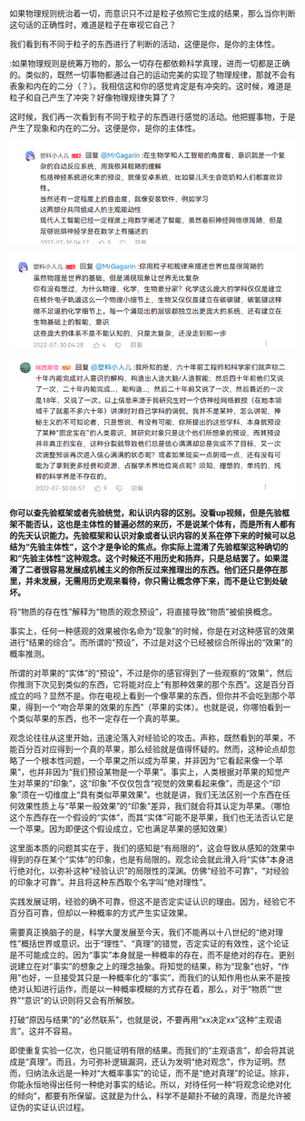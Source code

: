 如果物理规则统治着一切，而意识只不过是粒子依照它生成的结果，那么当你判断这句话的正确性时，难道是粒子在审视它自己？

我们看到有不同于粒子的东西进行了判断的活动，这便是你，是你的主体性。

:如果物理规则是统筹万物的，那么一切存在都依赖科学真理，进而一切都是正确的。类似的，既然一切事物都通过自己的运动完美的实现了物理规律，那就不会有表象和内在的二分（？）。我相信这和你的感觉肯定是有冲突的。这时候，难道是粒子和自己产生了冲突？好像物理规律失算了？

这时候，我们再一次看到有不同于粒子的东西进行感觉的活动。他把握事物，于是产生了现象和内在的二分。这便是你，是你的主体性。

![image-20220731045519061](唯物与唯心.assets/image-20220731045519061.png)

![image-20220731045534631](唯物与唯心.assets/image-20220731045534631.png)

![image-20220731045613543](唯物与唯心.assets/image-20220731045613543.png)

**你可以查先验框架或者先验统觉，和认识内容的区别。没看up视频，但是先验框架不能否认，这也是主体性的普遍必然的来历，不是说某个体有，而是所有人都有的先天认识能力。先验框架和认识对象或者认识内容的关系在停下来的时候可以总结为“先验主体性”，这个才是争论的焦点。你实际上混淆了先验框架这种确切的和“先验主体性”这种观念。这个时候还不用历史和扬弃，只是总结罢了。如果混淆了二者很容易发展成机械主义的你所反过来推理出的东西。他们还只是停在那里，并未发展，无需用历史观来看待，你只需让概念停下来，而不是让它到处破坏。**





将“物质的存在性”解释为“物质的观念预设”，将直接导致“物质”被偷换概念。

事实上，任何一种感观的效果被你名命为“现象”的时候，你是在对这种感官的效果进行“结果的综合”。而所谓的“预设”，不过是对这个已经被综合所得出的“效果”的概率推测。

所谓的对苹果的“实体”的“预设”，不过是你的感官得到了一些观察的“效果”，然后你推测下次见到类似的东西，它将能对应上“有那种效果的那个东西”。这是百分百成立的吗？显然不是。你在电视上看到一个像苹果的东西，但你并不会吃到那个苹果，得到一个“吻合苹果的效果的东西”（苹果的实体）。也就是说，你哪怕看到一个类似苹果的东西，也不一定存在一个真的苹果。

观念论往往从这里开始，迅速沦落入对经验论的攻击。声称，既然看到的苹果，不能百分百对应得到一个真的苹果，那么经验就是值得怀疑的。然而，这种论点却忽略了一个根本性问题，一个苹果之所以成为苹果，并非因为“它看起来像一个苹果”，也并非因为“我们预设某物是一个苹果”。事实上，人类根据对苹果的知觉产生对苹果的“印象”，这“印象”不仅仅包含“视觉的效果看起来像”，而是这个“印象”须在一切维度上“具有类似苹果效果”。也就是讲，我们无法区别一个东西在任何效果性质上与“苹果一般效果”的“印象”差异，我们就会将其认定为苹果。（哪怕这个东西存在一个假设的“实体”，而其“实体”可能不是苹果，我们也无法否认它是一个苹果。因为即便这个假设成立，它也满足苹果的感知效果）

这里面本质的问题其实在于，我们的感知是“有局限的”，这会导致从感知的效果中得到的存在某个“实体”的印象，也是有局限的。观念论会就此滑入将“实体”本身进行绝对化，以弥补这种“经验认识”的局限性的深渊。仿佛“经验不可靠”，“对经验的印象才可靠”。并且将这种东西取个名字叫“绝对理性”。

实践发展证明，经验的确不可靠，但这不是否定实证认识的理由。因为，经验它不百分百可靠，但却以一种概率的方式产生实证效果。

需要真正换脑子的是，科学大厦发展至今天，我们不能再以十八世纪的“绝对理性”概括世界或意识。出于“理性”、“真理”的错觉，否定实证的有效性，这个论证是不可能成立的。因为“事实”本身就是一种概率的存在，而不是绝对的存在。更别说建立在对“事实”的想象之上的理念抽象。将知觉的结果，称为“现象”也好，“作用”也好，一旦接受其只是一种概率化的“事实”，而我们的认知作用也从来不是按绝对认知进行运作，而是以一种概率模糊的方式存在着，那么，对于“物质”“世界”“意识”的认识则将又会有所解放。

打破“原因与结果”的“必然联系”，也就是说，不要再用“xx决定xx”这种“主观语言”。这并不容易。

即使重复实验一亿次，也只能证明有限的结果。而我们的“主观语言”，却会将其说成是“真理”。而且，为可弥补逻辑漏洞，还认为发明“绝对观念”，作为证明。然而，归纳法永远是一种对“大概率事实”的论证，而不是“绝对真理”的论证。除非，你能永恒地得出任何一种绝对事实的结论。所以，对待任何一种“将观念论绝对化的倾向”，都要有所保留。这就是为什么，科学不是颠扑不破的真理，而是允许被证伪的实证认识过程。